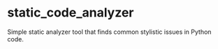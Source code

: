 # static_code_analyzer
Simple static analyzer tool that finds common stylistic issues in Python code.
